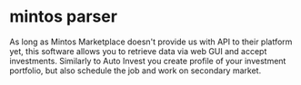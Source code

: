 # mintos parser
As long as Mintos Marketplace doesn't provide us with API to their platform yet,
this software allows you to retrieve data via web GUI and accept investments.
Similarly to Auto Invest you create profile of your investment portfolio, but also schedule the job and work on secondary market.
